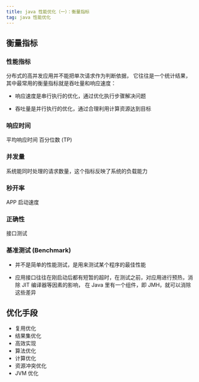 ```yaml
---
title: java 性能优化（一）：衡量指标
tag: java 性能优化
---
```


## 衡量指标

### 性能指标

分布式的高并发应用并不能把单次请求作为判断依据，
它往往是一个统计结果，其中最常用的衡量指标就是吞吐量和响应速度：

* 响应速度是串行执行的优化，通过优化执行步骤解决问题
  
* 吞吐量是并行执行的优化，通过合理利用计算资源达到目标

### 响应时间

平均响应时间 百分位数 (TP)

### 并发量

系统能同时处理的请求数量，这个指标反映了系统的负载能力

### 秒开率

APP 启动速度

### 正确性

接口测试

### 基准测试 (Benchmark)

* 并不是简单的性能测试，是用来测试某个程序的最佳性能
  
* 应用接口往往在刚启动后都有短暂的超时，在测试之前，对应用进行预热，消除 JIT 编译器等因素的影响，
  在 Java 里有一个组件，即 JMH，就可以消除这些差异

## 优化手段

* 复用优化
* 结果集优化
* 高效实现
* 算法优化
* 计算优化
* 资源冲突优化
* JVM 优化